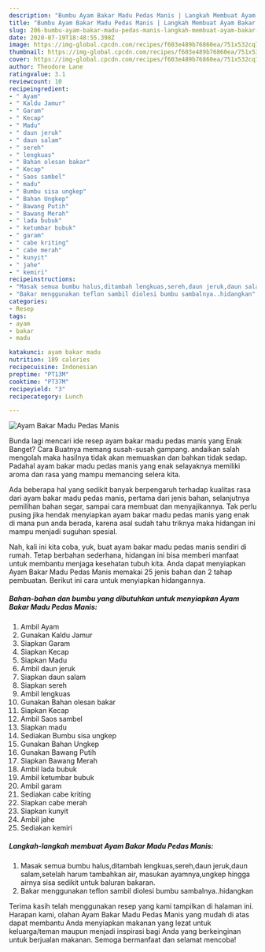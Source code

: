 ```yaml
---
description: "Bumbu Ayam Bakar Madu Pedas Manis | Langkah Membuat Ayam Bakar Madu Pedas Manis Yang Mudah Dan Praktis"
title: "Bumbu Ayam Bakar Madu Pedas Manis | Langkah Membuat Ayam Bakar Madu Pedas Manis Yang Mudah Dan Praktis"
slug: 206-bumbu-ayam-bakar-madu-pedas-manis-langkah-membuat-ayam-bakar-madu-pedas-manis-yang-mudah-dan-praktis
date: 2020-07-19T18:48:55.398Z
image: https://img-global.cpcdn.com/recipes/f603e489b76860ea/751x532cq70/ayam-bakar-madu-pedas-manis-foto-resep-utama.jpg
thumbnail: https://img-global.cpcdn.com/recipes/f603e489b76860ea/751x532cq70/ayam-bakar-madu-pedas-manis-foto-resep-utama.jpg
cover: https://img-global.cpcdn.com/recipes/f603e489b76860ea/751x532cq70/ayam-bakar-madu-pedas-manis-foto-resep-utama.jpg
author: Theodore Lane
ratingvalue: 3.1
reviewcount: 10
recipeingredient:
- " Ayam"
- " Kaldu Jamur"
- " Garam"
- " Kecap"
- " Madu"
- " daun jeruk"
- " daun salam"
- " sereh"
- " lengkuas"
- " Bahan olesan bakar"
- " Kecap"
- " Saos sambel"
- " madu"
- " Bumbu sisa ungkep"
- " Bahan Ungkep"
- " Bawang Putih"
- " Bawang Merah"
- " lada bubuk"
- " ketumbar bubuk"
- " garam"
- " cabe kriting"
- " cabe merah"
- " kunyit"
- " jahe"
- " kemiri"
recipeinstructions:
- "Masak semua bumbu halus,ditambah lengkuas,sereh,daun jeruk,daun salam,setelah harum tambahkan air, masukan ayamnya,ungkep hingga airnya sisa sedikit untuk baluran bakaran."
- "Bakar menggunakan teflon sambil diolesi bumbu sambalnya..hidangkan"
categories:
- Resep
tags:
- ayam
- bakar
- madu

katakunci: ayam bakar madu 
nutrition: 189 calories
recipecuisine: Indonesian
preptime: "PT13M"
cooktime: "PT37M"
recipeyield: "3"
recipecategory: Lunch

---
```



![Ayam Bakar Madu Pedas Manis](https://img-global.cpcdn.com/recipes/f603e489b76860ea/751x532cq70/ayam-bakar-madu-pedas-manis-foto-resep-utama.jpg)

Bunda lagi mencari ide resep ayam bakar madu pedas manis yang Enak Banget? Cara Buatnya memang susah-susah gampang. andaikan salah mengolah maka hasilnya tidak akan memuaskan dan bahkan tidak sedap. Padahal ayam bakar madu pedas manis yang enak selayaknya memiliki aroma dan rasa yang mampu memancing selera kita.

Ada beberapa hal yang sedikit banyak berpengaruh terhadap kualitas rasa dari ayam bakar madu pedas manis, pertama dari jenis bahan, selanjutnya pemilihan bahan segar, sampai cara membuat dan menyajikannya. Tak perlu pusing jika hendak menyiapkan ayam bakar madu pedas manis yang enak di mana pun anda berada, karena asal sudah tahu triknya maka hidangan ini mampu menjadi suguhan spesial.




Nah, kali ini kita coba, yuk, buat ayam bakar madu pedas manis sendiri di rumah. Tetap berbahan sederhana, hidangan ini bisa memberi manfaat untuk membantu menjaga kesehatan tubuh kita. Anda dapat menyiapkan Ayam Bakar Madu Pedas Manis memakai 25 jenis bahan dan 2 tahap pembuatan. Berikut ini cara untuk menyiapkan hidangannya.

<!--inarticleads1-->

##### Bahan-bahan dan bumbu yang dibutuhkan untuk menyiapkan Ayam Bakar Madu Pedas Manis:

1. Ambil  Ayam
1. Gunakan  Kaldu Jamur
1. Siapkan  Garam
1. Siapkan  Kecap
1. Siapkan  Madu
1. Ambil  daun jeruk
1. Siapkan  daun salam
1. Siapkan  sereh
1. Ambil  lengkuas
1. Gunakan  Bahan olesan bakar
1. Siapkan  Kecap
1. Ambil  Saos sambel
1. Siapkan  madu
1. Sediakan  Bumbu sisa ungkep
1. Gunakan  Bahan Ungkep
1. Gunakan  Bawang Putih
1. Siapkan  Bawang Merah
1. Ambil  lada bubuk
1. Ambil  ketumbar bubuk
1. Ambil  garam
1. Sediakan  cabe kriting
1. Siapkan  cabe merah
1. Siapkan  kunyit
1. Ambil  jahe
1. Sediakan  kemiri




<!--inarticleads2-->

##### Langkah-langkah membuat Ayam Bakar Madu Pedas Manis:

1. Masak semua bumbu halus,ditambah lengkuas,sereh,daun jeruk,daun salam,setelah harum tambahkan air, masukan ayamnya,ungkep hingga airnya sisa sedikit untuk baluran bakaran.
1. Bakar menggunakan teflon sambil diolesi bumbu sambalnya..hidangkan




Terima kasih telah menggunakan resep yang kami tampilkan di halaman ini. Harapan kami, olahan Ayam Bakar Madu Pedas Manis yang mudah di atas dapat membantu Anda menyiapkan makanan yang lezat untuk keluarga/teman maupun menjadi inspirasi bagi Anda yang berkeinginan untuk berjualan makanan. Semoga bermanfaat dan selamat mencoba!
